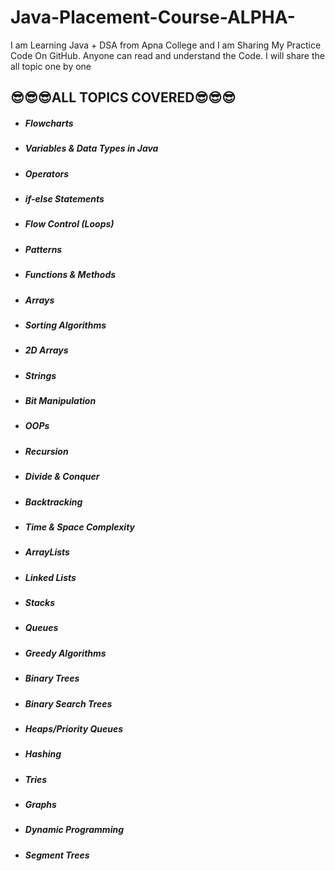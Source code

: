 # Java-Placement-Course-ALPHA-
I am Learning Java + DSA from Apna College and I am Sharing My Practice Code On GitHub. Anyone can read and understand the Code. I will share the all topic one by one

<h2>😎😎😎ALL TOPICS COVERED😎😎😎</h2>
<ul>
    <li><h5>Flowcharts</h5></li>
    <li><h5>Variables & Data Types in Java</h5></li>
    <li><h5>Operators</h5></li>
    <li><h5>if-else Statements</h5></li>
    <li><h5>Flow Control (Loops)</h5></li>
    <li><h5>Patterns</h5></li>
    <li><h5>Functions & Methods</h5></li>
    <li><h5>Arrays</h5></li>
    <li><h5>Sorting Algorithms</h5></li>
    <li><h5>2D Arrays</h5></li>
    <li><h5>Strings</h5></li>
    <li><h5>Bit Manipulation</h5></li>
    <li><h5>OOPs</h5></li>
    <li><h5>Recursion</h5></li>
    <li><h5>Divide & Conquer</h5></li>
    <li><h5>Backtracking</h5></li>
    <li><h5>Time & Space Complexity</h5></li>
    <li><h5>ArrayLists</h5></li>
    <li><h5>Linked Lists</h5></li>
    <li><h5>Stacks</h5></li>
    <li><h5>Queues</h5></li>
    <li><h5>Greedy Algorithms</h5></li>
    <li><h5>Binary Trees</h5></li>
    <li><h5>Binary Search Trees</h5></li>
    <li><h5>Heaps/Priority Queues</h5></li>
    <li><h5>Hashing</h5></li>
    <li><h5>Tries</h5></li>
    <li><h5>Graphs</h5></li>
    <li><h5>Dynamic Programming</h5></li>
    <li><h5>Segment Trees</h5></li>
</ul>
